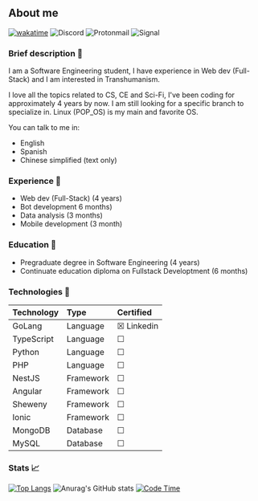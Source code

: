 ## About me

[![wakatime](https://wakatime.com/badge/user/4a1c6e73-2d5a-4f23-ba8a-7a48312a07c7.svg)](https://wakatime.com/@4a1c6e73-2d5a-4f23-ba8a-7a48312a07c7)
![Discord](https://img.shields.io/badge/Discord-%235865F2.svg?style=for-the-badge&logo=discord&logoColor=white)
![Protonmail](https://img.shields.io/badge/ProtonMail-8B89CC?style=for-the-badge&logo=protonmail&logoColor=white)
![Signal](https://img.shields.io/badge/Signal-%23039BE5.svg?style=for-the-badge&logo=Signal&logoColor=white)
<!-- - ![](https://dcbadge.vercel.app/api/shield/286975364545380352) -->


### Brief description 👤

I am a Software Engineering student, I have experience in Web dev (Full-Stack) and I am interested in Transhumanism.

I love all the topics related to CS, CE and Sci-Fi, I've been coding for approximately 4 years by now. I am still looking for a specific branch to specialize in. Linux (POP_OS) is my main and favorite OS.

You can talk to me in:
- English
- Spanish
- Chinese simplified (text only)


### Experience 🏢
- Web dev (Full-Stack) (4 years)
- Bot development 6 months)
- Data analysis (3 months)
- Mobile development (3 month)


### Education 📖

- Pregraduate degree in Software Engineering (4 years)
- Continuate education diploma on Fullstack Developtment (6 months)


### Technologies 🤖

| Technology |    Type   |    Certified   |
|------------|:----------|:---------------|
| GoLang     | Language  |&#9746; Linkedin|
| TypeScript | Language  |&#9744;         |
| Python     | Language  |&#9744;         |
| PHP        | Language  |&#9744;         |
| NestJS     | Framework |&#9744;         |
| Angular    | Framework |&#9744;         |
| Sheweny    | Framework |&#9744;         |
| Ionic      | Framework |&#9744;         |
| MongoDB    | Database  |&#9744;         |
| MySQL      | Database  |&#9744;         |


### Stats 📈

[![Top Langs](https://github-readme-stats.vercel.app/api/top-langs/?username=carepollo&theme=radical&show_icons=true&count_private=true&hide=html,css,scss,javascript)](https://github.com/anuraghazra/github-readme-stats)
![Anurag's GitHub stats](https://github-readme-stats.vercel.app/api?username=carepollo&show_icons=true&theme=radical)
[![Code Time](https://github-readme-stats.vercel.app/api/wakatime?username=chickenface&theme=dark&hide=html,css,scss,json,xml&custom_title=Last+7+Days+Coding+Stats)](https://github.com/anuraghazra/github-readme-stats)

